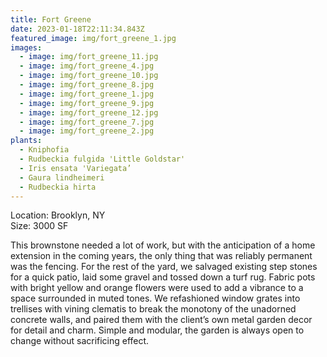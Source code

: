 ```yaml
---
title: Fort Greene
date: 2023-01-18T22:11:34.843Z
featured_image: img/fort_greene_1.jpg
images:
  - image: img/fort_greene_11.jpg
  - image: img/fort_greene_4.jpg
  - image: img/fort_greene_10.jpg
  - image: img/fort_greene_8.jpg
  - image: img/fort_greene_1.jpg
  - image: img/fort_greene_9.jpg
  - image: img/fort_greene_12.jpg
  - image: img/fort_greene_7.jpg
  - image: img/fort_greene_2.jpg
plants:
  - Kniphofia
  - Rudbeckia fulgida 'Little Goldstar'
  - Iris ensata 'Variegata’
  - Gaura lindheimeri
  - Rudbeckia hirta
---
```

L﻿ocation: Brooklyn, NY\
S﻿ize: 3000 SF



This brownstone needed a lot of work, but with the anticipation of a home extension in the coming years, the only thing that was reliably permanent was the fencing. For the rest of the yard, we salvaged existing step stones for a quick patio, laid some gravel and tossed down a turf rug. Fabric pots with bright yellow and orange flowers were used to add a vibrance to a space surrounded in muted tones. We refashioned window grates into trellises with vining clematis to break the monotony of the unadorned concrete walls, and paired them with the client’s own metal garden decor for detail and charm. Simple and modular, the garden is always open to change without sacrificing effect.